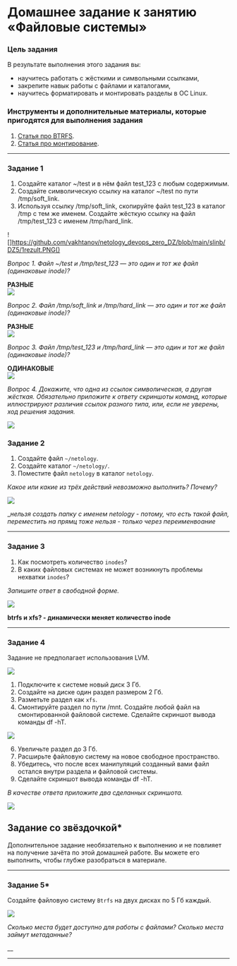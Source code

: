 # Домашнее задание к занятию «Файловые системы»


### Цель задания

В результате выполнения этого задания вы:

* научитесь работать с жёсткими и символьными ссылками,
* закрепите навык работы с файлами и каталогами,
* научитесь форматировать и монтировать разделы в ОС Linux.


### Инструменты и дополнительные материалы, которые пригодятся для выполнения задания

1. [Cтатья про BTRFS](https://habr.com/ru/company/veeam/blog/458250/).
2. [Статья про монтирование](http://xgu.ru/wiki/%D0%9C%D0%BE%D0%BD%D1%82%D0%B8%D1%80%D0%BE%D0%B2%D0%B0%D0%BD%D0%B8%D0%B5).


---

### Задание 1

1. Создайте каталог ~/test и в нём файл test_123 с любым содержимым.
2. Создайте символическую ссылку на каталог ~/test по пути /tmp/soft_link.
3. Используя ссылку /tmp/soft_link, скопируйте файл test_123 в каталог /tmp с тем же именем. Создайте жёсткую ссылку на файл /tmp/test_123 с именем /tmp/hard_link.

![]https://github.com/vakhtanov/netology_devops_zero_DZ/blob/main/slinb/DZ5/1rezult.PNG()

*Вопрос 1. Файл ~/test и /tmp/test_123 — это один и тот же файл (одинаковые inode)?*

__РАЗНЫЕ__\
![](https://github.com/vakhtanov/netology_devops_zero_DZ/blob/main/slinb/DZ5/2pic.PNG)

*Вопрос 2. Файл /tmp/soft_link и /tmp/hard_link — это один и тот же файл (одинаковые inode)?*

__РАЗНЫЕ__\
![](https://github.com/vakhtanov/netology_devops_zero_DZ/blob/main/slinb/DZ5/3pic.PNG)

*Вопрос 3. Файл /tmp/test_123 и /tmp/hard_link — это один и тот же файл (одинаковые inode)?*

__ОДИНАКОВЫЕ__\
![](https://github.com/vakhtanov/netology_devops_zero_DZ/blob/main/slinb/DZ5/4pic.PNG)

*Вопрос 4. Докажите, что одна из ссылок символическая, а другая жёсткая. Обязательно приложите к ответу скриншоты команд, которые иллюстрируют различия ссылок разного типа, или, если не уверены, ход решения задания.*

![](https://github.com/vakhtanov/netology_devops_zero_DZ/blob/main/slinb/DZ5/5pic.PNG)

### Задание 2

1. Создайте файл `~/netology`.
2. Создайте каталог `~/netology/`.
3. Поместите файл `netology` в каталог `netology`.

*Какое или какие из трёх действий невозможно выполнить? Почему?*

![](https://github.com/vakhtanov/netology_devops_zero_DZ/blob/main/slinb/DZ5/6neto1.PNG)

__нельзя создать папку с именем netology - потому, что есть такой файл, переместить на прямц тоже нельзя - только через переименвоание_

---

### Задание 3

1. Как посмотреть количество `inodes`?
2. В каких файловых системах не может возникнуть проблемы нехватки `inodes`?

*Запишите ответ в свободной форме.*

![](https://github.com/vakhtanov/netology_devops_zero_DZ/blob/main/slinb/DZ5/3zd3.PNG)

__btrfs и xfs? - динамически меняет количество inode__ 

---

### Задание 4

Задание не предполагает использования LVM.

![](https://github.com/vakhtanov/netology_devops_zero_DZ/blob/main/slinb/DZ5/8zd4.PNG)

1. Подключите к системе новый диск 3 Гб.
2. Создайте на диске один раздел размером 2 Гб.
3. Разметьте раздел как `xfs`.
4. Смонтируйте раздел по пути /mnt. Создайте любой файл на смонтированной файловой системе. Сделайте скриншот вывода команды df -hT.

![](https://github.com/vakhtanov/netology_devops_zero_DZ/blob/main/slinb/DZ5/9zd4.PNG)

6. Увеличьте раздел до 3 Гб.
7. Расширьте файловую систему на новое свободное пространство.
8. Убедитесь, что после всех манипуляций созданный вами файл остался внутри раздела и файловой системы.
9. Сделайте скриншот вывода команды df -hT.

*В качестве ответа приложите два сделанных скриншота.*

![](https://github.com/vakhtanov/netology_devops_zero_DZ/blob/main/slinb/DZ5/10zd4.PNG)

## Задание со звёздочкой*
Дополнительное задание необязательно к выполнению и не повлияет на получение зачёта по этой домашней работе. Вы можете его выполнить, чтобы глубже разобраться в материале.

---

### Задание 5*

Создайте файловую систему `Btrfs` на двух дисках по 5 Гб каждый.

![](https://github.com/vakhtanov/netology_devops_zero_DZ/blob/main/slinb/DZ5/11dz5.PNG)

*Сколько места будет доступно для работы с файлами? Сколько места займут метаданные?*

__

----
